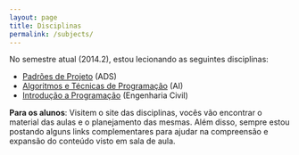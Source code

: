 ```yaml
---
layout: page
title: Disciplinas
permalink: /subjects/
---
```

No semestre atual (2014.2), estou lecionando as seguintes disciplinas:

- [Padrões de Projeto](https://sites.google.com/site/diogodmoreira/padroes) (ADS)
- [Algoritmos e Técnicas de Programação](https://sites.google.com/site/diogodmoreira/algoritmos-automacao) (AI)
- [Introdução a Programação](https://sites.google.com/site/diogodmoreira/introducao-programacao) (Engenharia Civil)

**Para os alunos**: Visitem o site das disciplinas, vocês vão encontrar o material das aulas e o planejamento das mesmas. Além disso, sempre estou postando alguns links complementares para ajudar na compreensão e expansão do conteúdo visto em sala de aula.